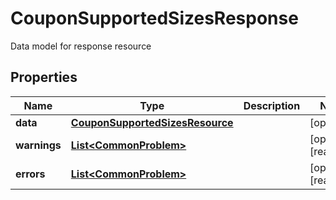 

# CouponSupportedSizesResponse

Data model for response resource

## Properties

Name | Type | Description | Notes
------------ | ------------- | ------------- | -------------
**data** | [**CouponSupportedSizesResource**](CouponSupportedSizesResource.md) |  |  [optional]
**warnings** | [**List&lt;CommonProblem&gt;**](CommonProblem.md) |  |  [optional] [readonly]
**errors** | [**List&lt;CommonProblem&gt;**](CommonProblem.md) |  |  [optional] [readonly]




